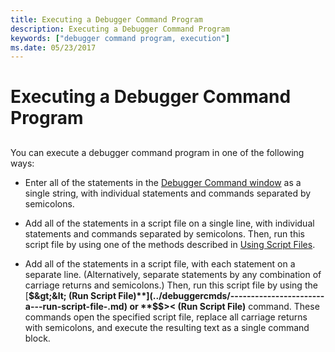 ```yaml
---
title: Executing a Debugger Command Program
description: Executing a Debugger Command Program
keywords: ["debugger command program, execution"]
ms.date: 05/23/2017
---
```


# Executing a Debugger Command Program


## <span id="ddk_debugger_command_program_execution_dbg"></span><span id="DDK_DEBUGGER_COMMAND_PROGRAM_EXECUTION_DBG"></span>


You can execute a debugger command program in one of the following ways:

-   Enter all of the statements in the [Debugger Command window](debugger-command-window.md) as a single string, with individual statements and commands separated by semicolons.

-   Add all of the statements in a script file on a single line, with individual statements and commands separated by semicolons. Then, run this script file by using one of the methods described in [Using Script Files](../debuggercmds/using-script-files.md).

-   Add all of the statements in a script file, with each statement on a separate line. (Alternatively, separate statements by any combination of carriage returns and semicolons.) Then, run this script file by using the [**$&gt;&lt; (Run Script File)**](../debuggercmds/-----------------------a---run-script-file-.md) or **$$&gt;&lt; (Run Script File)** command. These commands open the specified script file, replace all carriage returns with semicolons, and execute the resulting text as a single command block.

 

 





